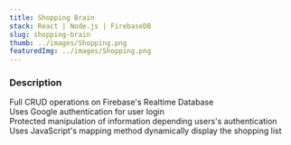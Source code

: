 ```yaml
---
title: Shopping Brain
stack: React | Node.js | FirebaseDB
slug: shopping-brain
thumb: ../images/Shopping.png
featuredImg: ../images/Shopping.png
---
```


### Description

Full CRUD operations on Firebase's Realtime Database  
Uses Google authentication for user login  
Protected manipulation of information depending users's authentication  
Uses JavaScript's mapping method dynamically display the shopping list
